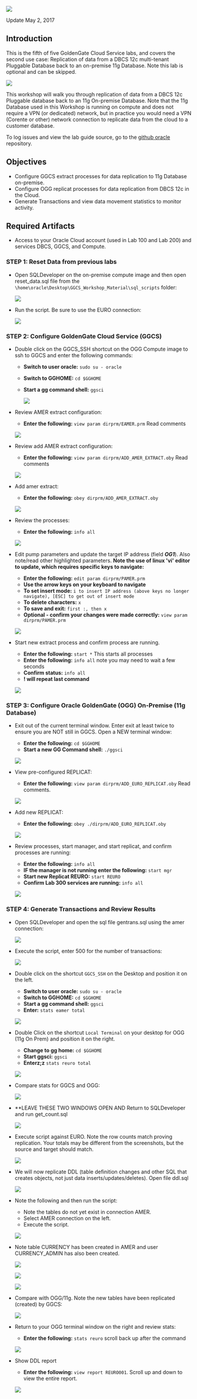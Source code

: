 ![](images/500/lab500.png)

Update May 2, 2017

## Introduction

This is the fifth of five GoldenGate Cloud Service labs, and covers the second use case: Replication of data from a DBCS 12c multi-tenant Pluggable Database back to an on-premise 11g Database.  Note this lab is optional and can be skipped.

![](images/100/i3.png)

This workshop will walk you through replication of data from a DBCS 12c Pluggable database back to an 11g On-premise Database.  Note that the 11g Database used in this Workshop is running on compute and does not require a VPN (or dedicated) network, but in practice you would need a VPN (Corente or other) network connection to replicate data from the cloud to a customer database.

To log issues and view the lab guide source, go to the [github oracle](https://github.com/pcdavies/GoldenGateCloudService/issues) repository.

## Objectives

- Configure GGCS extract processes for data replication to 11g Database on-premise.
- Configure OGG replicat processes for data replication from DBCS 12c in the Cloud.
- Generate Transactions and view data movement statistics to monitor activity.

## Required Artifacts

- Access to your Oracle Cloud account (used in Lab 100 and Lab 200) and services DBCS, GGCS, and Compute.

### **STEP 1**: Reset Data from previous labs

- Open SQLDeveloper on the on-premise compute image and then open reset_data.sql file from the `\home\oracle\Desktop\GGCS_Workshop_Material\sql_scripts` folder:

	![](images/500/i1.2.png)
	
- Run the script.  Be sure to use the EURO connection:

	![](images/500/i1.3.png)

### **STEP 2**: Configure GoldenGate Cloud Service (GGCS)

- Double click on the GGCS_SSH shortcut on the OGG Compute image to ssh to GGCS and enter the following commands:
	- **Switch to user oracle:** `sudo su - oracle`
    - **Switch to GGHOME:** `cd $GGHOME`
	- **Start a gg command shell:** `ggsci`

	    ![](images/500/i1.png)

- Review AMER extract configuration:
    - **Enter the following:** `view param dirprm/EAMER.prm`  Read comments

	![](images/500/i1.1.png)

- Review add AMER extract configuration:
    - **Enter the following:** `view param dirprm/ADD_AMER_EXTRACT.oby`  Read comments

	![](images/500/i2.png)

- Add amer extract:
    - **Enter the following:** `obey dirprm/ADD_AMER_EXTRACT.oby`

	![](images/500/i3.png)

- Review the processes:
	- **Enter the following:** `info all`

	![](images/500/i4.png)

- Edit pump parameters and update the target IP address (field ***OG1***).  Also note/read other highlighted parameters.  **Note the use of linux 'vi' editor to update, which requires specific keys to navigate:**
	- **Enter the following:** `edit param dirprm/PAMER.prm`
	- **Use the arrow keys on your keyboard to navigate**
	- **To set insert mode:** `i to insert IP address (above keys no longer navigate), [ESC] to get out of insert mode`
	- **To delete characters:** `x`
	- **To save and exit:** `first :, then x`
	- **Optional - confirm your changes were made correctly:** `view param dirprm/PAMER.prm`

	![](images/500/i6.png)

- Start new extract process and confirm process are running. 
	- **Enter the following:** `start *`  This starts all processes
	- **Enter the following:** `info all` note you may need to wait a few seconds
	- **Confirm status:** `info all`
	- **! will repeat last command**

	![](images/500/i7.png)

### **STEP 3**: Configure Oracle GoldenGate (OGG) On-Premise (11g Database)

- Exit out of the current terminal window.  Enter exit at least twice to ensure you are NOT still in GGCS.  Open a NEW terminal window:
	- **Enter the following:** `cd $GGHOME`
	- **Start a new GG Command shell:** `./ggsci`

	![](images/500/i8.png)

- View pre-configured REPLICAT:
	- **Enter the following:** `view param dirprm/ADD_EURO_REPLICAT.oby`  Read comments.

	![](images/500/i9.png)

- Add new REPLICAT:
	- **Enter the following:** `obey ./dirprm/ADD_EURO_REPLICAT.oby`

	![](images/500/i10.png)

- Review processes, start manager, and start replicat, and confirm processes are running:
	- **Enter the following:** `info all`
	- **IF the manager is not running enter the following:** `start mgr`
	- **Start new Replicat REURO:** `start REURO`
	- **Confirm Lab 300 services are running:** `info all`

	![](images/500/i11.png)

### **STEP 4**: Generate Transactions and Review Results

- Open SQLDeveloper and open the sql file gentrans.sql using the amer connection:

	![](images/500/i12.png)

- Execute the script, enter 500 for the number of transactions:

	![](images/500/i13.png)

- Double click on the shortcut `GGCS_SSH` on the Desktop and position it on the left.
	- **Switch to user oracle:** `sudo su - oracle`
    - **Switch to GGHOME:** `cd $GGHOME`
	- **Start a gg command shell:** `ggsci`
	- **Enter:** `stats eamer total`

	![](images/500/i14.png)

- Double Click on the shortcut `Local Terminal` on your desktop for OGG (11g On Prem) and position it on the right.
	- **Change to gg home:** `cd $GGHOME`
	- **Start ggsci:** `ggsci`
	- **Enterz;z** `stats reuro total`

	![](images/500/i15.png)

- Compare stats for GGCS and OGG:

	![](images/500/i16.png)

- **LEAVE THESE TWO WINDOWS OPEN AND Return to SQLDeveloper and run get_count.sql

	![](images/500/i17.png)

- Execute script against EURO.  Note the row counts match proving replication.  Your totals may be different from the screenshots, but the source and target should match.

	![](images/500/i18.png)

- We will now replicate DDL (table definition changes and other SQL that creates objects, not just data inserts/updates/deletes).  Open file ddl.sql

	![](images/500/i19.png)

- Note the following and then run the script:
	- Note the tables do not yet exist in connection AMER.
	- Select AMER connection on the left.
	- Execute the script.

	![](images/500/i20.png)

- Note table CURRENCY has been created in AMER and user CURRENCY_ADMIN has also been created.

	![](images/500/i21.png)

	![](images/500/i22.png)

	![](images/500/i23.png)

- Compare with OGG/11g.  Note the new tables have been replicated (created) by GGCS:

	![](images/500/i24.png)

- Return to your OGG terminal window on the right and review stats:
	- **Enter the following:** `stats reuro` scroll back up after the command

	![](images/500/i25.png)

- Show DDL report	
	- **Enter the following:** `view report REURO001`.  Scroll up and down to view the entire report.

	![](images/500/i26.png)
